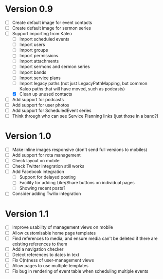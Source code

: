 Version 0.9
===========

- [ ] Create default image for event contacts
- [ ] Create default image for sermon series
- [ ] Support importing from Kaleo
  - [ ] Import scheduled events
  - [ ] Import users
  - [ ] Import groups
  - [ ] Import permissions
  - [ ] Import attachments
  - [ ] Import sermons and sermon series
  - [ ] Import bands
  - [ ] Import service plans
  - [ ] Import legacy paths (not just LegacyPathMapping, but common
        Kaleo paths that will have moved, such as podcasts)
  - [x] Clean up unused contacts
- [ ] Add support for podcasts
- [ ] Add support for user photos
- [ ] Add support for ScheduledEvent series
- [ ] Think through who can see Service Planning links (just those in
      a band?)

Version 1.0
===========

- [ ] Make inline images responsive (don't send full versions to
      mobiles)
- [ ] Add support for rota management
- [ ] Check layout on mobile
- [ ] Check Twitter integration still works
- [ ] Add Facebook integration
  - [ ] Support for delayed posting
  - [ ] Facility for adding Like/Share buttons on individual pages
  - [ ] Showing recent posts?
- [ ] Consider adding Twilio integration

Version 1.1
===========

- [ ] Improve usability of management views on mobile
- [ ] Allow customisable home page templates
- [ ] Find references to media, and ensure media can't be deleted if
      there are existing references to them
- [ ] Add a navigation checker
- [ ] Detect references to dates in text
- [ ] Fix O(n)ness of user-management views
- [ ] Allow pages to use multiple templates
- [ ] Fix bug in rendering of event table when scheduling multiple events
